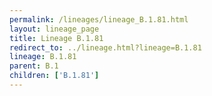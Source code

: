 ```yaml
---
permalink: /lineages/lineage_B.1.81.html
layout: lineage_page
title: Lineage B.1.81
redirect_to: ../lineage.html?lineage=B.1.81
lineage: B.1.81
parent: B.1
children: ['B.1.81']
---
```

